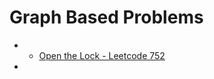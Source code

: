 # Graph Based Problems



* * [Open the Lock - Leetcode 752](https://app.gitbook.com/@thangarajn1992/s/leetcode/v/main/leetcode-medium/leetcode-752-open-the-lock)
* 
